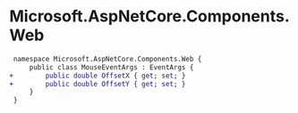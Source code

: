 # Microsoft.AspNetCore.Components.Web

``` diff
 namespace Microsoft.AspNetCore.Components.Web {
     public class MouseEventArgs : EventArgs {
+        public double OffsetX { get; set; }
+        public double OffsetY { get; set; }
     }
 }
```
